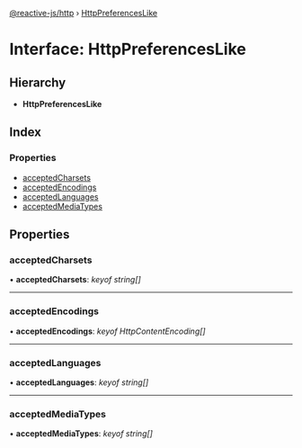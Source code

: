 [@reactive-js/http](../README.md) › [HttpPreferencesLike](httppreferenceslike.md)

# Interface: HttpPreferencesLike

## Hierarchy

* **HttpPreferencesLike**

## Index

### Properties

* [acceptedCharsets](httppreferenceslike.md#acceptedcharsets)
* [acceptedEncodings](httppreferenceslike.md#acceptedencodings)
* [acceptedLanguages](httppreferenceslike.md#acceptedlanguages)
* [acceptedMediaTypes](httppreferenceslike.md#acceptedmediatypes)

## Properties

###  acceptedCharsets

• **acceptedCharsets**: *keyof string[]*

___

###  acceptedEncodings

• **acceptedEncodings**: *keyof HttpContentEncoding[]*

___

###  acceptedLanguages

• **acceptedLanguages**: *keyof string[]*

___

###  acceptedMediaTypes

• **acceptedMediaTypes**: *keyof string[]*

